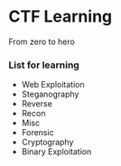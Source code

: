 # CTF Learning
From zero to hero

### List for learning
- Web Exploitation
- Steganography
- Reverse
- Recon
- Misc
- Forensic
- Cryptography
- Binary Exploitation